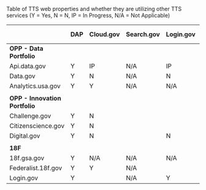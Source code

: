 
Table of TTS web properties and whether they are utilizing other TTS services (Y = Yes, N = N, IP = In Progress, N/A = Not Applicable)

|   |  DAP | Cloud.gov  |  Search.gov |  Login.gov | USWDS  | Bug Bounty  |  Federalist | api.data.gov  |   |
|---|---|---|---|---|---|---|---|---|---|
| **OPP - Data Portfolio**  |   |   |   |   |   |   |   |   |   |
| Api.data.gov |  Y |  IP |  N/A | IP  |  N | Y  | N  | Y  |   |
|  Data.gov |  Y |  N | N/A  |  N |  N |   |  N | Y  |   |
| Analytics.usa.gov  |  Y | Y  | N/A  | N/A  |  Y |   | N  | Y  |   |
|   |   |   |   |   |   |   |   |   |   |
| **OPP - Innovation Portfolio**   |   |   |   |   |   |   |   |   |   |
|  Challenge.gov |  Y |  N |   |   |   |   |   |   |   |
|  Citizenscience.gov |  Y | N  |   |   |   |   |   |   |   |
|  Digital.gov |  Y |  N |   |  N |   |   | Y  |   |   |
|   |   |   |   |   |   |   |   |   |   |
|  **18F** |   |   |   |   |   |   |   |   |   |
| 18f.gsa.gov  |  Y |  N/A | N/A  |  N/A |   |   |  Y |  N/A |   |
| Federalist.18f.gov  |  Y |  Y | N/A  |   |   |   |  Y |  N |   |
|  Login.gov | Y  |   |  N/A |  Y |   | Y  |   |  N |   |


